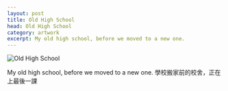 ```yaml
---
layout: post
title: Old High School
head: Old High School
category: artwork
excerpt: My old high school, before we moved to a new one.
---
```


<section>
<p><img src="{{ site.file }}/work/old_high_school.jpg" alt="Old High School" class="center"></p>
</section>

<section class=text>
<p>My old high school, before we moved to a new one. 學校搬家前的校舍，正在上最後一課</p>
</section>